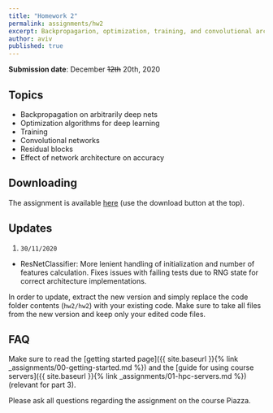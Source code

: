 ```yaml
---
title: "Homework 2"
permalink: assignments/hw2
excerpt: Backpropagarion, optimization, training, and convolutional architectures
author: aviv
published: true
---
```


**Submission date**: December ~~12th~~ 20th, 2020

## Topics

- Backpropagation on arbitrarily deep nets
- Optimization algorithms for deep learning
- Training
- Convolutional networks
- Residual blocks
- Effect of network architecture on accuracy

## Downloading

The assignment is available
[here](https://technionmail-my.sharepoint.com/:u:/g/personal/avivr_campus_technion_ac_il/EfD5Z1uFkYFGrJNMx8HdFxoBujRdyKs2W91owL5cHTD7fw?e=TSJOIy)
(use the download button at the top).

## Updates

1. `30/11/2020`
  - ResNetClassifier: More lenient handling of initialization and number of
    features calculation. Fixes issues with failing tests due to RNG state for
    correct architecture implementations.


In order to update, extract the new version and simply replace the code
folder contents (`hw2/hw2`) with your existing code.
Make sure to take all files from the new version and keep only your edited code files.

## FAQ

Make sure to read the [getting started page]({{ site.baseurl }}{% link _assignments/00-getting-started.md %})
and the [guide for using course servers]({{ site.baseurl }}{% link _assignments/01-hpc-servers.md %}) (relevant for part 3).

Please ask all questions regarding the assignment on the course Piazza.
